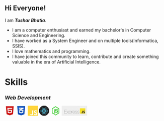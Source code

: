<h2>Hi Everyone!</h2>
I am <em><strong>Tushar Bhatia</strong></em>. 

<ul>
  <li>I am a computer enthusiast and earned my bachelor's in Computer Science and Engineering.</li>
  <li>I have worked as a System Engineer and on multiple tools(Informatica, SSIS).</li>
  <li>I love mathematics and programming.</li>
  <li>I have joined this community to learn, contribute and create something valuable in the era of Artificial Intelligence. </li>
</ul>

<h1>Skills</h1>

<h3><em>Web Development</em></h3>

![html](html.JPG)
![css](css.JPG)
![JavaScript](js.JPG)
![react](react.gif)
![NodeJs](nodejs.JPG)
![express](express.JPG)



<!---
tusharx0809/tusharx0809 is a ✨ particular ✨ repository because its `README.md` (this file) appears on your GitHub profile.
You can click the Preview link to take a look at your changes.
--->
